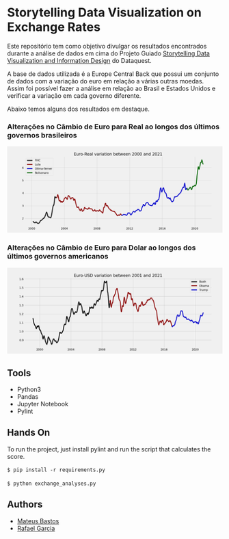 # Storytelling Data Visualization on Exchange Rates
Este repositório tem como objetivo divulgar os resultados encontrados durante a análise de dados em cima do Projeto Guiado [Storytelling Data Visualization and Information Design](https://app.dataquest.io/course/storytelling-information-design) do Dataquest.

A base de dados utilizada é a Europe Central Back que possui um conjunto de dados com a variação do euro em relação a várias outras moedas. Assim foi possível fazer a análise em relação ao Brasil e Estados Unidos e verificar a variação em cada governo diferente.

Abaixo temos alguns dos resultados em destaque.

### Alterações no Câmbio de Euro para Real ao longos dos últimos governos brasileiros

<img src="images/Euro-Real.png" width="600"/>

### Alterações no Câmbio de Euro para Dolar ao longos dos últimos governos americanos

<img src="images/Euro_USD.png" width="600"/>

## Tools

* Python3
* Pandas
* Jupyter Notebook
* Pylint

## Hands On
To run the project, just install pylint and run the script that calculates the score.

```shell
$ pip install -r requirements.py

$ python exchange_analyses.py
```

## Authors
- [Mateus Bastos](https://github.com/eluire)
- [Rafael Garcia](https://github.com/rafagarcia2)
